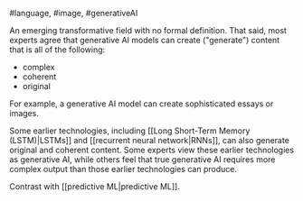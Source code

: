 #language, #image, #generativeAI

An emerging transformative field with no formal definition.
That said, most experts agree that generative AI models can
create (&quot;generate&quot;) content that is all of the following:

<ul>
<li>complex</li>
<li>coherent</li>
<li>original</li>
</ul>

For example, a generative AI model can create sophisticated
essays or images.

Some earlier technologies, including [[Long Short-Term Memory (LSTM)|LSTMs]]
and [[recurrent neural network|RNNs]], can also generate original and
coherent content. Some experts view these earlier technologies as
generative AI, while others feel that true generative AI requires more complex
output than those earlier technologies can produce.

Contrast with [[predictive ML|predictive ML]].

